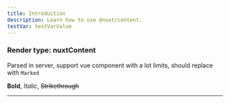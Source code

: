 ```yaml
---
title: Introduction
description: Learn how to use @nuxt/content.
testVar: testVarValue
---
```


### Render type: nuxtContent

Parsed in server, support vue component with a lot limits, should replace with `Marked`

**Bold**, _Italic_, ~~Strikethrough~~

-------

<cear-sticker collection="still-lifes" />
